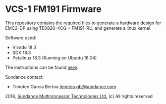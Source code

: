 # VCS-1 FM191 Firmware
This repository contains the required files to generate a hardware design for EMC2-DP using TE0820-4CG + FM191-RU, and generate a linux kernel.

Software used:
* Vivado 18.3
* SDK 18.3
* Petalinux 18.3 (Running on Ubuntu 18.04)

The instructions can be found [here](https://github.com/SundanceMultiprocessorTechnology/VCS-1/wiki/Build-Firmware).

Sundance contact: 
* Timoteo Garcia Bertoa timoteo.gb@sundance.com

2018, [Sundance Multiprocessor Technologies Ltd.](http://www.sundance.technology/) (c) All rights reserved
